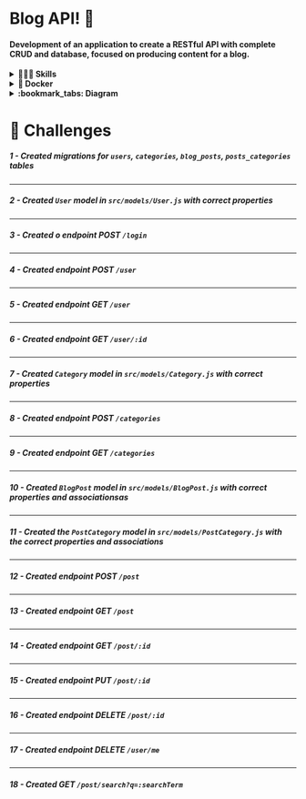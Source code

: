 # Blog API! 🚀

#### Development of an application to create a RESTful API with complete CRUD and database, focused on producing content for a blog.

<details>
  <summary><strong>👩🏻‍💻 Skills </strong></summary>
</br>

 - NodeJS - Express
 - Sequelize - MySQL; 
 - Authentication - `JWT (JSON Web Token)`.

</details>
<details>
  <summary><strong>🐋 Docker</strong></summary>

  > :information_source: Run the `node` and `db` services with the command `docker-compose up -d --build`.

  - Remember to stop `mysql` if you are using it locally on the default port (`3306`), or adapt it, if you want to use the application in containers;

  - These services will initialize a container named `blogs_api` and another named `blogs_api_db`;

  - From here you can run the `blogs_api` container via CLI or open it in VS Code;

  > :information_source: Use the `docker exec -it blogs_api bash` command.

  - It will give you access to the interactive terminal of the container created by compose, which is running in the background.


  <br />
  </details>
  <details>
        <summary><strong> :bookmark_tabs: Diagram </strong></summary>
        
<img src= 'https://raw.githubusercontent.com/tryber/sd-028-a-project-blogs-api/master/public/der.png?token=GHSAT0AAAAAACCBHQMX2QVR4CZO26WUUUYCZEQTYVA'/>

    
  </details>


# :game_die: Challenges

##### 1 - Created migrations for `users`, `categories`, `blog_posts`, `posts_categories` tables

---


##### 2 - Created `User` model in `src/models/User.js` with correct properties

---

##### 3 - Created o endpoint POST `/login`

---

##### 4 - Created endpoint POST `/user`

---

##### 5 - Created endpoint GET `/user`

---

##### 6 - Created endpoint GET `/user/:id`

---

##### 7 - Created `Category` model in `src/models/Category.js` with correct properties

---

##### 8 - Created endpoint POST `/categories`

---

##### 9 - Created endpoint GET `/categories`

---

##### 10 - Created `BlogPost` model in `src/models/BlogPost.js` with correct properties and associationsas 

---

##### 11 - Created the `PostCategory` model in `src/models/PostCategory.js` with the correct properties and associations

---

##### 12 - Created endpoint POST `/post`

---

##### 13 - Created endpoint GET `/post`

---

##### 14 - Created endpoint GET `/post/:id`

---

##### 15 - Created endpoint PUT `/post/:id`

---

##### 16 - Created endpoint DELETE `/post/:id`

---

##### 17 - Created endpoint DELETE `/user/me`

---

##### 18 - Created GET `/post/search?q=:searchTerm`

